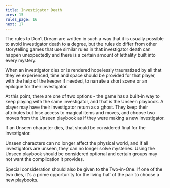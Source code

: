 ```yaml
---
title: Investigator Death
prev: 15
rules_page: 16
next: 17
---
```


The rules to Don’t Dream are written in such a way that it is usually possible to avoid investigator death to a degree, but the rules do differ from other storytelling games that use similar rules in that investigator death can happen unexpectedly and there is a certain amount of lethality built into every mystery.

When an investigator dies or is rendered hopelessly traumatized by all that they’ve experienced, time and space should be provided for that player, with the help of the keeper if needed, to narrate a short scene or an epilogue for their investigator.

At this point, there are one of two options - the game has a built-in way to keep playing with the same investigator, and that is the Unseen playbook. A player may have their investigator return as a ghost. They keep their attributes but lose access to magical items and moves, and choose two moves from the Unseen playbook as if they were making a new investigator.

If an Unseen character dies, that should be considered final for the investigator.

Unseen characters can no longer affect the physical world, and if all investigators are unseen, they can no longer solve mysteries. Using the Unseen playbook should be considered optional and certain groups may not want the complication it provides.

Special consideration should also be given to the Two-in-One. If one of the two dies, it's a prime opportunity for the living half of the pair to choose a new playbooks.
